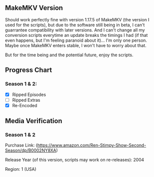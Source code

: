 ## MakeMKV Version
Should work perfectly fine with version 1.17.5 of MakeMKV (the version I used for the scripts), but due to the software still being in beta, I can't guarrantee compatibility with later versions. And I can't change all my conversion scripts everytime an update breaks the timings I had (if that even happens, but I'm feeling paranoid about it)... I'm only one person. Maybe once MakeMKV enters stable, I won't have to worry about that.

But for the time being and the potential future, enjoy the scripts.

## Progress Chart

### Season 1 & 2:

   - [X] Ripped Episodes
   - [ ] Ripped Extras
   - [X] Re-Encoded

## Media Verification 

### Season 1 & 2

Purchase Link: (https://www.amazon.com/Ren-Stimpy-Show-Second-Season/dp/B0002NY8XA)

Release Year (of this version, scripts may work on re-releases): 2004

Region: 1 (USA)
